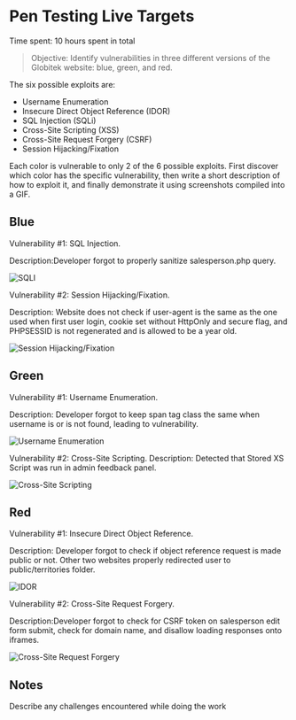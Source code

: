 # Pen Testing Live Targets

Time spent: 10 hours spent in total

> Objective: Identify vulnerabilities in three different versions of the Globitek website: blue, green, and red.

The six possible exploits are:

* Username Enumeration
* Insecure Direct Object Reference (IDOR)
* SQL Injection (SQLi)
* Cross-Site Scripting (XSS)
* Cross-Site Request Forgery (CSRF)
* Session Hijacking/Fixation

Each color is vulnerable to only 2 of the 6 possible exploits. First discover which color has the specific vulnerability, then write a short description of how to exploit it, and finally demonstrate it using screenshots compiled into a GIF.

## Blue

Vulnerability #1: SQL Injection. 

Description:Developer forgot to properly sanitize salesperson.php query.

<img src='sqli.gif' title='SQLI'/>


Vulnerability #2: Session Hijacking/Fixation. 

Description: Website does not check if user-agent is the same as the one used when first user login, cookie set without HttpOnly and secure flag, and PHPSESSID is not regenerated and is allowed to be a year old.


<img src='sessionhijacking.gif' title='Session Hijacking/Fixation'/>

## Green

Vulnerability #1:  Username Enumeration.

Description: Developer forgot to keep span tag class the same when username is or is not found, leading to vulnerability.

<img src='uerenumeration.gif' title='Username Enumeration'/>


Vulnerability #2: Cross-Site Scripting.
Description: Detected that Stored XS Script was run in admin feedback panel.

<img src='xss_.gif' title='Cross-Site Scripting'/>

## Red

Vulnerability #1: Insecure Direct Object Reference.

Description: Developer forgot to check if object reference request is made public or not. Other two websites properly redirected user to public/territories folder.

<img src='idor.gif' title='IDOR'/>


Vulnerability #2: Cross-Site Request Forgery.

Description:Developer forgot to check for CSRF token on salesperson edit form submit, check for domain name, and disallow loading responses onto iframes. 

<img src='csrf.gif' title='Cross-Site Request Forgery'/>

## Notes

Describe any challenges encountered while doing the work
